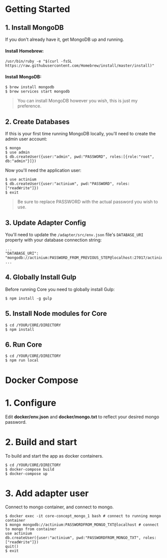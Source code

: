# Getting Started

## 1. Install MongoDB

If you don't already have it, get MongoDB up and running.

#### Install Homebrew:

```
/usr/bin/ruby -e "$(curl -fsSL https://raw.githubusercontent.com/Homebrew/install/master/install)"
```

#### Install MongoDB:

```
$ brew install mongodb
$ brew services start mongodb
```

> You can install MongoDB however you wish, this is just my preference.

## 2. Create Databases

If this is your first time running MongoDB locally, you'll need to create the admin user account:

```
$ mongo
$ use admin
$ db.createUser({user:"admin", pwd:"PASSWORD", roles:[{role:"root", db:"admin"}]})
```

Now you'll need the application user:

```
$ use actinium
$ db.createUser({user:"actinium", pwd:"PASSWORD", roles:["readWrite"]})
$ exit
```

> Be sure to replace PASSWORD with the actual password you wish to use.

## 3. Update Adapter Config

You'll need to update the `/adapter/src/env.json` file's `DATABASE_URI` property with your database connection string:

```
...
"DATABASE_URI": "mongodb://actinium:PASSWORD_FROM_PREVIOUS_STEP@localhost:27017/actinium",
...
```

## 4. Globally Install Gulp

Before running Core you need to globally install Gulp:

```
$ npm install -g gulp
```

## 5. Install Node modules for Core

```
$ cd /YOUR/CORE/DIRECTORY
$ npm install
```

## 6. Run Core

```
$ cd /YOUR/CORE/DIRECTORY
$ npm run local
```

# Docker Compose

# 1. Configure

Edit **docker/env.json** and **docker/mongo.txt** to reflect your desired mongo password.

# 2. Build and start

To build and start the app as docker containers.

```
$ cd /YOUR/CORE/DIRECTORY
$ docker-compose build
$ docker-compose up
```
# 3. Add adapter user

Connect to mongo container, and connect to mongo.

```
$ docker exec -it core-concept_mongo_1 bash # connect to running mongo container
$ mongo mongodb://actinium:PASSWORDFROM_MONGO_TXT@localhost # connect to mongo from container
use actinium
db.createUser({user:"actinium", pwd:"PASSWORDFROM_MONGO_TXT", roles:["readWrite"]})
quit()
$ exit
```

